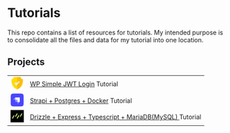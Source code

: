 # Tutorials

This repo contains a list of resources for tutorials. My intended purpose is to consolidate all the files and data for my tutorial into one location.

## Projects

|                                                             |                                                                                                  |
| ----------------------------------------------------------- | ------------------------------------------------------------------------------------------------ |
| <img src="./media/icon-simple-jwt-login.png" width="30px"/> | [WP Simple JWT Login](./Simple_JWT_Login/README.md) Tutorial                                     |
| <img src="./media/icon-strapi.png" width="30px"/>           | [Strapi + Postgres + Docker](./Strapi_Postgres_Docker/README.md) Tutorial                        |
| <img src="./media/icon-drizzle-orm.png" width="30px"/>      | [Drizzle + Express + Typescript + MariaDB(MySQL) ](./Express-Drizzle-MariaDB/README.md) Tutorial |
